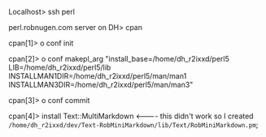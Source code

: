Localhost>  ssh perl

perl.robnugen.com server on DH> cpan


cpan[1]> o conf init

cpan[2]> o conf makepl_arg "install_base=/home/dh_r2ixxd/perl5 \
     LIB=/home/dh_r2ixxd/perl5/lib \
     INSTALLMAN1DIR=/home/dh_r2ixxd/perl5/man/man1 \
     INSTALLMAN3DIR=/home/dh_r2ixxd/perl5/man/man3"

cpan[3]> o conf commit

cpan[4]> install Text::MultiMarkdown  <---- this didn't work so I created `/home/dh_r2ixxd/dev/Text-RobMiniMarkdown/lib/Text/RobMiniMarkdown.pm`;